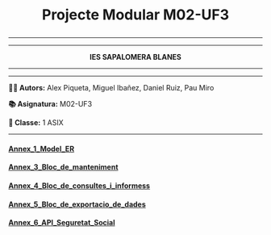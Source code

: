 # <p align="center"> Projecte Modular M02-UF3 </p>

---
---

<p align="center"><b>IES SAPALOMERA BLANES</b></p>

---

---
**👨‍💻 Autors:** Alex Piqueta, Miguel Ibañez, Daniel Ruiz, Pau Miro

**📚 Asignatura:** M02-UF3

**🏫 Classe:** 1 ASIX

---
#### [Annex_1_Model_ER](https://github.com/miguelIH/Projecte-Intermodular/blob/main/Annex_1_Model_ER.md)
#### [Annex_3_Bloc_de_manteniment](https://github.com/miguelIH/Projecte-Intermodular/blob/main/Annex_3_Bloc_de_manteniment.md)
#### [Annex_4_Bloc_de_consultes_i_informess](https://github.com/miguelIH/Projecte-Intermodular/blob/main/Annex_4_Bloc_de_consultes_i_informes.md)
#### [Annex_5_Bloc_de_exportacio_de_dades](https://github.com/miguelIH/Projecte-Intermodular/blob/main/Annex_5_Bloc_de_exportacio_de_dades.md)
#### [Annex_6_API_Seguretat_Social](https://github.com/miguelIH/Projecte-Intermodular/blob/main/Annex_6_API_Seguretat_Social.md)